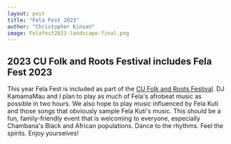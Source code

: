 ```yaml
---
layout: post
title: "Fela Fest 2023"
author: "Christopher Kinson"
image: Felafest2023-landscape-final.png
---
```


## 2023 CU Folk and Roots Festival includes Fela Fest 2023
This year Fela Fest is included as part of the [CU Folk and Roots Festival](https://folkandroots.org/). DJ KamamaMau and I plan to play as much of Fela's afrobeat music as possible in two hours. We also hope to play music influenced by Fela Kuti and those songs that obviously sample Fela Kuti's music. This should be a fun, family-friendly event that is welcoming to everyone, especially Chambana's Black and African populations. Dance to the rhythms. Feel the spirits. Enjoy yourselves!